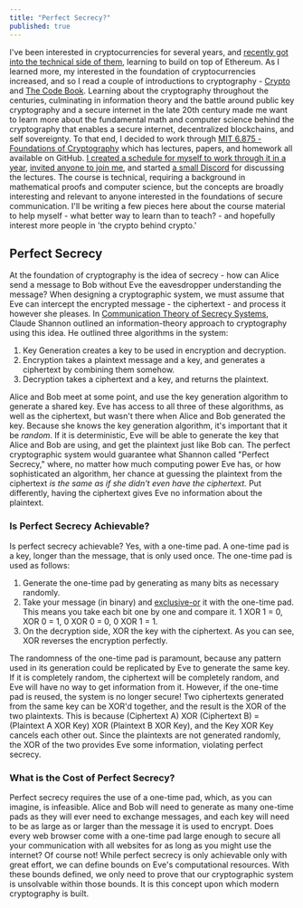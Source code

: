 ```yaml
---
title: "Perfect Secrecy?"
published: true
---
```


I've been interested in cryptocurrencies for several years, and [recently got into the technical
side of them](https://joepetrich.com/2021/07/24/hack-money-hackathon/), learning to build on top
of Ethereum. As I learned more, my interested in the foundation of cryptocurrencies increased,
and so I read a couple of introductions to cryptography - [Crypto](https://en.wikipedia.org/wiki/Crypto_(book))
and [The Code Book](https://en.wikipedia.org/wiki/The_Code_Book). Learning about the cryptography
throughout the centuries, culminating in information theory and the battle around public key
cryptography and a secure internet in the late 20th century made me want to learn more about the
fundamental math and computer science behind the cryptography that enables a secure internet,
decentralized blockchains, and self sovereignty. To that end, I decided to work through
[MIT 6.875 - Foundations of Cryptography](https://mit6875.github.io/) which has lectures, papers,
and homework all available on GitHub. [I created a schedule for myself to work through it in a
year](https://skitter-naranja-b42.notion.site/01aed573d0384dc090ce5d07004aaf82?v=9dc0c1ffe29c4d04af98c3e01e4f56b0),
[invited anyone to join me](https://twitter.com/jpetrichsr/status/1480689628860624899?s=20), and
started [a small Discord](https://discord.gg/h8C7UP8HzP) for discussing the lectures. The course
is technical, requiring a background in mathematical proofs and computer science, but the
concepts are broadly interesting and relevant to anyone interested in the foundations of secure
communication. I'll be writing a few pieces here about the course material to help myself - what
better way to learn than to teach? - and hopefully interest more people in 'the crypto behind
crypto.'

## Perfect Secrecy

At the foundation of cryptography is the idea of secrecy - how can Alice send a message to Bob
without Eve the eavesdropper understanding the message? When designing a cryptographic system, we
must assume that Eve can intercept the encrypted message - the ciphertext - and process it however
she pleases. In [Communication Theory of Secrecy Systems](https://en.wikipedia.org/wiki/Communication_Theory_of_Secrecy_Systems), Claude Shannon outlined an information-theory approach to cryptography using this idea. He outlined three algorithms in the system:

1. Key Generation creates a key to be used in encryption and decryption.
2. Encryption takes a plaintext message and a key, and generates a ciphertext by combining them somehow.
3. Decryption takes a ciphertext and a key, and returns the plaintext.

Alice and Bob meet at some point, and use the key generation algorithm to generate a shared key.
Eve has access to all three of these algorithms, as well as the ciphertext, but wasn't there when
Alice and Bob generated the key. Because she knows the key generation algorithm, it's important
that it be *random*. If it is deterministic, Eve will be able to generate the key that Alice and
Bob are using, and get the plaintext just like Bob can. The perfect cryptographic system would
guarantee what Shannon called "Perfect Secrecy," where, no matter how much computing power Eve
has, or how sophisticated an algorithm, her chance at guessing the plaintext from the ciphertext
*is the same as if she didn't even have the ciphertext.* Put differently, having the ciphertext
gives Eve no information about the plaintext.

### Is Perfect Secrecy Achievable?

Is perfect secrecy achievable? Yes, with a one-time pad. A one-time pad is a key, longer than the message, that is only used once. The one-time pad is used as follows:

1. Generate the one-time pad by generating as many bits as necessary randomly.
2. Take your message (in binary) and [exclusive-or](https://en.wikipedia.org/wiki/Exclusive_or)
it with the one-time pad. This means you take each bit one by one and compare it. 1 XOR 1 = 0,
XOR 0 = 1, 0 XOR 0 = 0, 0 XOR 1 = 1.
3. On the decryption side, XOR the key with the ciphertext. As you can see, XOR reverses the
encryption perfectly.

The randomness of the one-time pad is paramount, because any pattern used in its generation could
be replicated by Eve to generate the same key. If it is completely random, the ciphertext will be
completely random, and Eve will have no way to get information from it. However, if the one-time
pad is reused, the system is no longer secure! Two ciphertexts generated from the same key can be
XOR'd together, and the result is the XOR of the two plaintexts. This is because (Ciphertext A)
XOR (Ciphertext B) = (Plaintext A XOR Key) XOR (Plaintext B XOR Key), and the Key XOR Key cancels
each other out. Since the plaintexts are not generated randomly, the XOR of the two provides Eve
some information, violating perfect secrecy.

### What is the Cost of Perfect Secrecy?

Perfect secrecy requires the use of a one-time pad, which, as you can imagine, is infeasible.
Alice and Bob will need to generate as many one-time pads as they will ever need to exchange
messages, and each key will need to be as large as or larger than the message it is used to
encrypt. Does every web browser come with a one-time pad large enough to secure all your
communication with all websites for as long as you might use the internet? Of course not! While
perfect secrecy is only achievable only with great effort, we can define bounds on Eve's
computational resources. With these bounds defined, we only need to prove that our cryptographic
system is unsolvable within those bounds. It is this concept upon which modern cryptography is
built.
